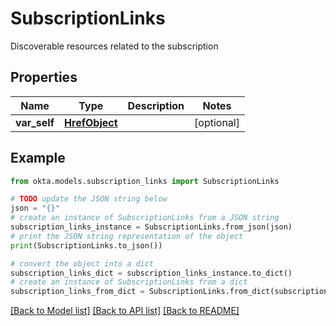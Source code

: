 # SubscriptionLinks

Discoverable resources related to the subscription

## Properties

Name | Type | Description | Notes
------------ | ------------- | ------------- | -------------
**var_self** | [**HrefObject**](HrefObject.md) |  | [optional] 

## Example

```python
from okta.models.subscription_links import SubscriptionLinks

# TODO update the JSON string below
json = "{}"
# create an instance of SubscriptionLinks from a JSON string
subscription_links_instance = SubscriptionLinks.from_json(json)
# print the JSON string representation of the object
print(SubscriptionLinks.to_json())

# convert the object into a dict
subscription_links_dict = subscription_links_instance.to_dict()
# create an instance of SubscriptionLinks from a dict
subscription_links_from_dict = SubscriptionLinks.from_dict(subscription_links_dict)
```
[[Back to Model list]](../README.md#documentation-for-models) [[Back to API list]](../README.md#documentation-for-api-endpoints) [[Back to README]](../README.md)


